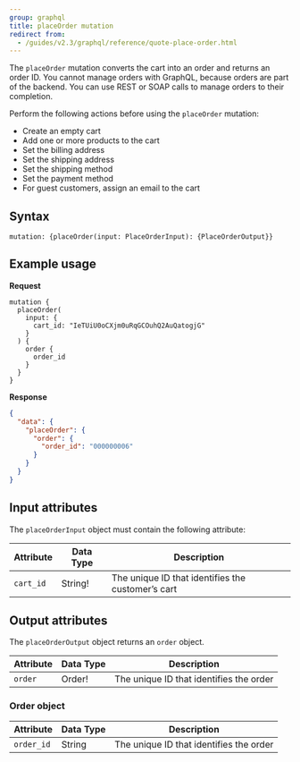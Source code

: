 ```yaml
---
group: graphql
title: placeOrder mutation
redirect from:
  - /guides/v2.3/graphql/reference/quote-place-order.html
---
```


The `placeOrder` mutation converts the cart into an order and returns an order ID. You cannot manage orders with GraphQL, because orders are part of the backend. You can use REST or SOAP calls to manage orders to their completion.

Perform the following actions before using the `placeOrder` mutation:

-  Create an empty cart
-  Add one or more products to the cart
-  Set the billing address
-  Set the shipping address
-  Set the shipping method
-  Set the payment method
-  For guest customers, assign an email to the cart

## Syntax

`mutation: {placeOrder(input: PlaceOrderInput): {PlaceOrderOutput}}`

## Example usage

**Request**

``` text
mutation {
  placeOrder(
    input: {
      cart_id: "IeTUiU0oCXjm0uRqGCOuhQ2AuQatogjG"
    }
  ) {
    order {
      order_id
    }
  }
}
```

**Response**

```json
{
  "data": {
    "placeOrder": {
      "order": {
        "order_id": "000000006"
      }
    }
  }
}
```

## Input attributes

The `placeOrderInput` object must contain the following attribute:

Attribute |  Data Type | Description
--- | --- | ---
`cart_id` | String! | The unique ID that identifies the customer’s cart

## Output attributes

The `placeOrderOutput` object returns an `order` object.

Attribute |  Data Type | Description
--- | --- | ---
`order` | Order! | The unique ID that identifies the order

### Order object

Attribute |  Data Type | Description
--- | --- | ---
`order_id` | String | The unique ID that identifies the order
